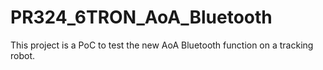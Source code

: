 # PR324_6TRON_AoA_Bluetooth
This project is a PoC to test the new AoA Bluetooth function on a tracking robot.

